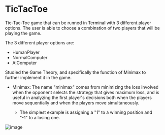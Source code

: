 # TicTacToe

Tic-Tac-Toe game that can be runned in Terminal with 3 different player options. The user is able to choose a combination of two players that will be playing the game.

The 3 different player options are:

  - HumanPlayer
  - NormalComputer
  - AiComputer


 
Studied the Game Theory, and specifically the function of Minimax to further implement it in the game.
- Minimax: The name "minimax" comes from minimizing the loss involved when the opponent selects the strategy that gives maximum loss, and is useful in analyzing the first    player's decisions both when the players move sequentially and when the players move simultaneously.
  
  - The simplest example is assigning a "1" to a winning position and "-1" to a losing one.

![image](https://user-images.githubusercontent.com/73721626/134959335-4a9f9b2e-2a68-4e9a-ac33-65f6babe83cb.png)
